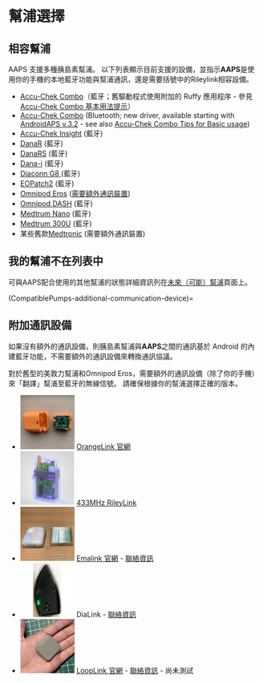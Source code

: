 # 幫浦選擇

## 相容幫浦

AAPS 支援多種胰島素幫浦。  以下列表顯示目前支援的設備，並指示**AAPS**是使用你的手機的本地藍牙功能與幫浦通訊，還是需要括號中的Rileylink相容設備。

- [Accu-Chek Combo](../CompatiblePumps/Accu-Chek-Combo-Pump.md)（藍牙；舊驅動程式使用附加的 Ruffy 應用程序 - 參見 [Accu-Chek Combo 基本用法提示](../CompatiblePumps/Accu-Chek-Combo-Tips-for-Basic-usage.md)）
- [Accu-Chek Combo](../CompatiblePumps/Accu-Chek-Combo-Pump-v2.md) (Bluetooth; new driver, available starting with [AndroidAPS v.3.2](#version3200) - see also [Accu-Chek Combo Tips for Basic usage](../CompatiblePumps/Accu-Chek-Combo-Tips-for-Basic-usage.md))
- [Accu-Chek Insight](../CompatiblePumps/Accu-Chek-Insight-Pump.md) (藍牙)
- [DanaR](../CompatiblePumps/DanaR-Insulin-Pump.md) (藍牙)
- [DanaRS](../CompatiblePumps/DanaRS-Insulin-Pump.md) (藍牙)
- [Dana-i](../CompatiblePumps/DanaRS-Insulin-Pump.md) (藍牙)
- [Diaconn G8 ](../CompatiblePumps/DiaconnG8.md)  (藍牙)
- [EOPatch2](../CompatiblePumps/EOPatch2.md) (藍牙)
- [Omnipod Eros](../CompatiblePumps/OmnipodEros.md)  ([需要額外通訊裝置](#additional-communication-device))
- [Omnipod DASH](../CompatiblePumps/OmnipodDASH.md)  (藍牙)
- [Medtrum Nano](../CompatiblePumps/MedtrumNano.md)  (藍牙)
- [Medtrum 300U](../CompatiblePumps/MedtrumNano.md)  (藍牙)
- 某些舊款[Medtronic](../CompatiblePumps/MedtronicPump.md) (需要額外通訊裝置)

## 我的幫浦不在列表中

可與AAPS配合使用的其他幫浦的狀態詳細資訊列在[未來（可能）幫浦](../CompatiblePumps/Future-possible-Pump-Drivers.md)頁面上。

(CompatiblePumps-additional-communication-device)=
## 附加通訊設備

如果沒有額外的通訊設備，則胰島素幫浦與**AAPS**之間的通訊基於 Android 的內建藍牙功能，不需要額外的通訊設備來轉換通訊協議。

對於舊型的美敦力幫浦和Omnipod Eros，需要額外的通訊設備（除了你的手機）來「翻譯」幫浦至藍牙的無線信號。 請確保根據你的幫浦選擇正確的版本。

- ![OrangeLink](../images/omnipod/OrangeLink.png)  [OrangeLink 官網](https://getrileylink.org/product/orangelink)
- ![RileyLink](../images/omnipod/RileyLink.png) [433MHz RileyLink](https://getrileylink.org/product/rileylink433)
- ![EmaLink](../images/omnipod/EmaLink.png)  [Emalink 官網](https://github.com/sks01/EmaLink) - [聯絡資訊](mailto:getemalink@gmail.com)
- ![DiaLink](../images/omnipod/DiaLink.png)  DiaLink - [聯絡資訊](mailto:Boshetyn@ukr.net)
- ![LoopLink](../images/omnipod/LoopLink.png)  [LoopLink 官網](https://www.getlooplink.org/) - [聯絡資訊](https://jameswedding.substack.com/) - 尚未測試